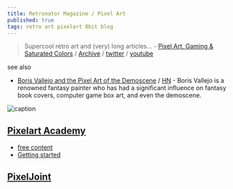 ```yaml
---
title: Retronator Magazine / Pixel Art
published: true
tags: retro art pixelart 8bit blog
---
```

> Supercool retro art and (very) long articles... - [Pixel Art, Gaming & Saturated Colors](https://medium.com/retronator-magazine) / [Archive](http://www.retronator.com/archive) / [twitter](https://twitter.com/Retronator) / [youtube](https://www.youtube.com/user/Retro3D)

see also
- [Boris Vallejo and the Pixel Art of the Demoscene](https://marincomics.com/vallejo-pixelart.html) / [HN](https://news.ycombinator.com/item?id=41703213) - Boris Vallejo is a renowned fantasy painter who has had a significant influence on fantasy book covers, computer game box art, and even the demoscene.

![caption](https://66.media.tumblr.com/51f205dfddf96412bd63f1191c762bae/tumblr_inline_pnt2su5pQN1qcsurn_500.gif)

## [Pixelart Academy](https://pixelart.academy/)

- [free content](https://medium.com/retronator-magazine/all-the-free-content-from-pixel-art-academy-736c8e9bfbaa)
- [Getting started](https://www.retronator.com/gettingstarted)

## [PixelJoint](https://medium.com/retronator-magazine/pixeljoint-part-1-the-past-d63ce877c8ba)
